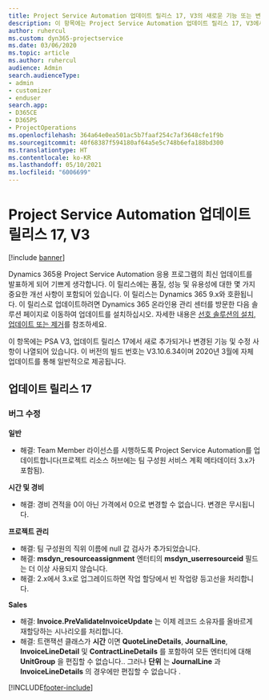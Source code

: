 ```yaml
---
title: Project Service Automation 업데이트 릴리스 17, V3의 새로운 기능 또는 변경된 기능
description: 이 항목에는 Project Service Automation 업데이트 릴리스 17, V3에서 사용할 수 있는 기능 및 수정 사항이 나열되어 있습니다.
author: ruhercul
ms.custom: dyn365-projectservice
ms.date: 03/06/2020
ms.topic: article
ms.author: ruhercul
audience: Admin
search.audienceType:
- admin
- customizer
- enduser
search.app:
- D365CE
- D365PS
- ProjectOperations
ms.openlocfilehash: 364a64e0ea501ac5b7faaf254c7af3648cfe1f9b
ms.sourcegitcommit: 40f68387f594180af64a5e5c748b6efa188bd300
ms.translationtype: HT
ms.contentlocale: ko-KR
ms.lasthandoff: 05/10/2021
ms.locfileid: "6006699"
---
```

# <a name="project-service-automation-update-release-17-v3"></a>Project Service Automation 업데이트 릴리스 17, V3

[!include [banner](../includes/psa-now-project-operations.md)]

Dynamics 365용 Project Service Automation 응용 프로그램의 최신 업데이트를 발표하게 되어 기쁘게 생각합니다. 이 릴리스에는 품질, 성능 및 유용성에 대한 몇 가지 중요한 개선 사항이 포함되어 있습니다.  이 릴리스는 Dynamics 365 9.x와 호환됩니다. 이 릴리스로 업데이트하려면 Dynamics 365 온라인용 관리 센터를 방문한 다음 솔루션 페이지로 이동하여 업데이트를 설치하십시오. 자세한 내용은 [선호 솔루션의 설치, 업데이트 또는 제거](/power-platform/admin/install-remove-preferred-solution)를 참조하세요.

이 항목에는 PSA V3, 업데이트 릴리스 17에서 새로 추가되거나 변경된 기능 및 수정 사항이 나열되어 있습니다. 이 버전의 빌드 번호는 V3.10.6.34이며 2020년 3월에 자체 업데이트를 통해 일반적으로 제공됩니다.


## <a name="update-release-17"></a>업데이트 릴리스 17

### <a name="bug-fixes"></a>버그 수정

**일반**

- 해결: Team Member 라이선스를 시행하도록 Project Service Automation를 업데이트합니다(프로젝트 리소스 허브에는 팀 구성원 서비스 계획 메타데이터 3.x가 포함됨).
 
**시간 및 경비**

- 해결: 경비 견적을 0이 아닌 가격에서 0으로 변경할 수 없습니다. 변경은 무시됩니다.

**프로젝트 관리**

- 해결: 팀 구성원의 직위 이름에 null 값 검사가 추가되었습니다.
- 해결: **msdyn_resourceassignment** 엔터티의 **msdyn_userresourceid** 필드는 더 이상 사용되지 않습니다.
- 해결: 2.x에서 3.x로 업그레이드하면 작업 할당에서 빈 작업량 등고선을 처리합니다.

**Sales**

- 해결: **Invoice.PreValidateInvoiceUpdate** 는 이제 레코드 소유자를 올바르게 재할당하는 시나리오를 처리합니다.
- 해결: 트랜잭션 클래스가 **시간** 이면 **QuoteLineDetails**, **JournalLine**, **InvoiceLineDetail** 및 **ContractLineDetails** 를 포함하여 모든 엔터티에 대해 **UnitGroup** 을 편집할 수 없습니다.. 그러나 **단위** 는 **JournalLine** 과 **InvoiceLineDetails** 의 경우에만 편집할 수 없습니다 .




[!INCLUDE[footer-include](../includes/footer-banner.md)]